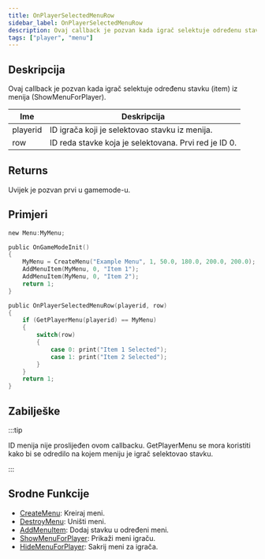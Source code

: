 ```yaml
---
title: OnPlayerSelectedMenuRow
sidebar_label: OnPlayerSelectedMenuRow
description: Ovaj callback je pozvan kada igrač selektuje određenu stavku (item) iz menija (ShowMenuForPlayer).
tags: ["player", "menu"]
---
```


## Deskripcija

Ovaj callback je pozvan kada igrač selektuje određenu stavku (item) iz menija (ShowMenuForPlayer).

| Ime      | Deskripcija                                           |
| -------- | ----------------------------------------------------- |
| playerid | ID igrača koji je selektovao stavku iz menija.        |
| row      | ID reda stavke koja je selektovana. Prvi red je ID 0. |

## Returns

Uvijek je pozvan prvi u gamemode-u.

## Primjeri

```c
new Menu:MyMenu;

public OnGameModeInit()
{
    MyMenu = CreateMenu("Example Menu", 1, 50.0, 180.0, 200.0, 200.0);
    AddMenuItem(MyMenu, 0, "Item 1");
    AddMenuItem(MyMenu, 0, "Item 2");
    return 1;
}

public OnPlayerSelectedMenuRow(playerid, row)
{
    if (GetPlayerMenu(playerid) == MyMenu)
    {
        switch(row)
        {
            case 0: print("Item 1 Selected");
            case 1: print("Item 2 Selected");
        }
    }
    return 1;
}
```

## Zabilješke

:::tip

ID menija nije proslijeđen ovom callbacku. GetPlayerMenu se mora koristiti kako bi se odredilo na kojem meniju je igrač selektovao stavku.

:::

## Srodne Funkcije

- [CreateMenu](../functions/CreateMenu): Kreiraj meni.
- [DestroyMenu](../functions/DestroyMenu): Uništi meni.
- [AddMenuItem](../functions/AddMenuItem): Dodaj stavku u određeni meni.
- [ShowMenuForPlayer](../functions/ShowMenuForPlayer): Prikaži meni igraču.
- [HideMenuForPlayer](../functions/HideMenuForPlayer): Sakrij meni za igrača.
